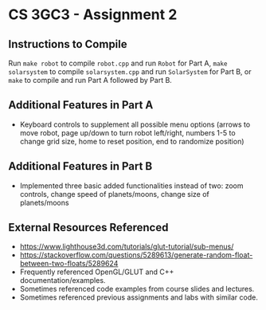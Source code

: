# CS 3GC3 - Assignment 2

## Instructions to Compile

Run `make robot` to compile `robot.cpp` and run `Robot` for Part A, `make solarsystem` to compile `solarsystem.cpp` and run `SolarSystem` for Part B, or `make` to compile and run Part A followed by Part B.

## Additional Features in Part A

- Keyboard controls to supplement all possible menu options (arrows to move robot, page up/down to turn robot left/right, numbers 1-5 to change grid size, home to reset position, end to randomize position)

## Additional Features in Part B

- Implemented three basic added functionalities instead of two: zoom controls, change speed of planets/moons, change size of planets/moons

## External Resources Referenced

- <https://www.lighthouse3d.com/tutorials/glut-tutorial/sub-menus/>
- <https://stackoverflow.com/questions/5289613/generate-random-float-between-two-floats/5289624>
- Frequently referenced OpenGL/GLUT and C++ documentation/examples.
- Sometimes referenced code examples from course slides and lectures.
- Sometimes referenced previous assignments and labs with similar code.
